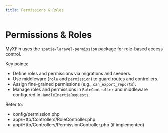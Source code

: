 ```yaml
---
title: Permissions & Roles
---
```


# Permissions & Roles

MyXFin uses the `spatie/laravel-permission` package for role-based access control.

Key points:

- Define roles and permissions via migrations and seeders.
- Use middleware (`role` and `permission`) to guard routes and controllers.
- Assign fine-grained permissions (e.g., `can_export_reports`).
- Manage roles and permissions in `RoleController` and middleware configured in `HandleInertiaRequests`.

Refer to:

- config/permission.php
- app/Http/Controllers/RoleController.php
- app/Http/Controllers/PermissionController.php (if implemented)

